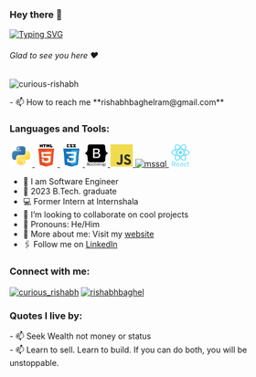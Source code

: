 ### Hey there :wave:

[![Typing SVG](https://readme-typing-svg.herokuapp.com?color=%2336BCF7&lines=This+is+Curious+Rishabh)](https://git.io/typing-svg)

###### Glad to see you here :heart:

<p align="left"> <img src="https://komarev.com/ghpvc/?username=curious-rishabh&label=Views&color=blue&style=plastic" alt="curious-rishabh" /> </p>
- 📫 How to reach me **rishabhbaghelram@gmail.com**


<h3 align="left">Languages and Tools:</h3>
<p align="left">  
  <a href="https://www.python.org" target="_blank" rel="noreferrer"> <img src="https://raw.githubusercontent.com/devicons/devicon/master/icons/python/python-original.svg" alt="python" width="40" height="40"/> </a> 
  <a href="https://www.w3.org/html/" target="_blank" rel="noreferrer"> <img src="https://raw.githubusercontent.com/devicons/devicon/master/icons/html5/html5-original-wordmark.svg" alt="html5" width="40" height="40"/> </a>  
  <a href="https://www.w3schools.com/css/" target="_blank" rel="noreferrer"> <img src="https://raw.githubusercontent.com/devicons/devicon/master/icons/css3/css3-original-wordmark.svg" alt="css3" width="40" height="40"/> </a>
  <a href="https://getbootstrap.com" target="_blank" rel="noreferrer"> <img src="https://raw.githubusercontent.com/devicons/devicon/master/icons/bootstrap/bootstrap-plain-wordmark.svg" alt="bootstrap" width="40" height="40"/> </a>
  <a href="https://developer.mozilla.org/en-US/docs/Web/JavaScript" target="_blank" rel="noreferrer"> <img src="https://raw.githubusercontent.com/devicons/devicon/master/icons/javascript/javascript-original.svg" alt="javascript" width="40" height="40"/> </a>  
  <a href="https://www.microsoft.com/en-us/sql-server" target="_blank" rel="noreferrer"> <img src="https://www.svgrepo.com/show/303229/microsoft-sql-server-logo.svg" alt="mssql" width="40" height="40"/> </a>  
  <a href="https://reactjs.org/" target="_blank" rel="noreferrer"> <img src="https://raw.githubusercontent.com/devicons/devicon/master/icons/react/react-original-wordmark.svg" alt="react" width="40" height="40"/> </a> 

<br/>

- 🏢 I am Software Engineer
- 🏫 2023 B.Tech. graduate
- 💻 Former Intern at Internshala
- 💞️ I’m looking to collaborate on cool projects
- 👯 Pronouns: He/Him
- 🙋‍ More about me: Visit my [website](https://curious-rishabh.github.io/rb.github.io/)
- 🖇 Follow me on [LinkedIn](https://www.linkedin.com/in/rishabhbaghel/)

  
<h3 align="left">Connect with me:</h3>
<p align="left">
<a href="https://twitter.com/curious_rishabh" target="blank"><img align="center" src="https://raw.githubusercontent.com/rahuldkjain/github-profile-readme-generator/master/src/images/icons/Social/twitter.svg" alt="curious_rishabh" height="30" width="40" /></a>
<a href="https://linkedin.com/in/rishabhbaghel" target="blank"><img align="center" src="https://raw.githubusercontent.com/rahuldkjain/github-profile-readme-generator/master/src/images/icons/Social/linked-in-alt.svg" alt="rishabhbaghel" height="30" width="40" /></a>
</p>

<h3 align="left">Quotes I live by:</h3>
- 📫 Seek Wealth not money or status </br>
- 📫 Learn to sell. Learn to build. If you can do both, you will be unstoppable.
